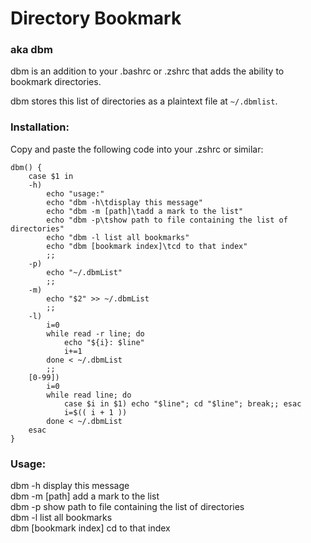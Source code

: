 # Directory Bookmark  
### aka dbm

dbm is an addition to your .bashrc or .zshrc that adds the ability to bookmark directories. 

dbm stores this list of directories as a plaintext file at `~/.dbmlist`. 

### Installation:
Copy and paste the following code into your .zshrc or similar:
```
dbm() {
	case $1 in
	-h)
		echo "usage:"
		echo "dbm -h\tdisplay this message"
		echo "dbm -m [path]\tadd a mark to the list"
		echo "dbm -p\tshow path to file containing the list of directories"
		echo "dbm -l list all bookmarks"
		echo "dbm [bookmark index]\tcd to that index"
		;;
	-p)
		echo "~/.dbmList"
		;;
	-m)
		echo "$2" >> ~/.dbmList
		;;
	-l)
		i=0
		while read -r line; do
			echo "${i}: $line"
			i+=1
		done < ~/.dbmList
		;;
	[0-99])
		i=0
		while read line; do
			case $i in $1) echo "$line"; cd "$line"; break;; esac
			i=$(( i + 1 ))
		done < ~/.dbmList
	esac
}

```

### Usage:
dbm -h	display this message  
dbm -m [path]	add a mark to the list  
dbm -p	show path to file containing the list of directories  
dbm -l list all bookmarks  
dbm [bookmark index]	cd to that index  